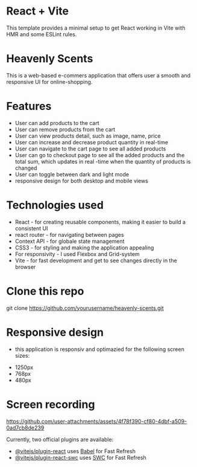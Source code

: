 # React + Vite
This template provides a minimal setup to get React working in Vite with HMR and some ESLint rules.

# Heavenly Scents 
This is a web-based e-commers application that offers user a smooth and responsive UI for online-shopping.

# Features
* User can add products to the cart
* User can remove products from the cart
* User can view products detail, such as image, name, price
* User can increase and decrease product quantity in real-time
* User can navigate to the cart page to see all added products
* User can go to checkout page to see all the added products and the total sum, which updates in real -time when the quantity of products is changed
* User can toggle between dark and light mode
* responsive design for both desktop and mobile views

# Technologies used
* React - for creating reusable components, making it easier to build a consistent UI
* react router - for navigating between pages
* Context API - for globale state management
* CSS3 - for styling and making the application appealing
* For responsivity - I used Flexbox and Grid-system
* Vite - for fast development and get to see changes directly in the browser


# Clone this repo
git clone https://github.com/yourusername/heavenly-scents.git
  
  
# Responsive design
* this application is responsiv and optimazied for the following screen sizes:
- 1250px
- 768px
- 480px

# Screen recording

https://github.com/user-attachments/assets/4f78f390-cf80-4dbf-a509-0ad7cb8de239



Currently, two official plugins are available:

- [@vitejs/plugin-react](https://github.com/vitejs/vite-plugin-react/blob/main/packages/plugin-react/README.md) uses [Babel](https://babeljs.io/) for Fast Refresh
- [@vitejs/plugin-react-swc](https://github.com/vitejs/vite-plugin-react-swc) uses [SWC](https://swc.rs/) for Fast Refresh

